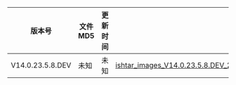 | 版本号           | 文件 MD5 | 更新时间 | 下载链接                                                                                                                                                                                    |
| ---------------- | -------- | -------- | ------------------------------------------------------------------------------------------------------------------------------------------------------------------------------------------- |
| V14.0.23.5.8.DEV | 未知     | 未知     | [ishtar_images_V14.0.23.5.8.DEV_20230509.0000.00_13.0_cn_e55347aa81.tgz](https://bigota.d.miui.com/V14.0.23.5.8.DEV/ishtar_images_V14.0.23.5.8.DEV_20230509.0000.00_13.0_cn_e55347aa81.tgz) |
